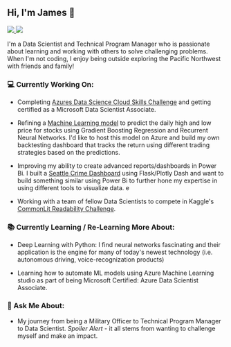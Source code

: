 

## Hi, I'm James 👋

 <!-- LinkedIn Contact -->
  <a href="https://www.linkedin.com/in/jawangusmc/" target="_blank">
    <img src="https://img.shields.io/badge/-JAMES%20WANG-blue?style=for-the-badge&logo=Linkedin&logoColor=white"/>
  </a>
  
<!-- Email -->
  <a href="mailto:jawang.um@gmail.com">
    <img src="https://img.shields.io/badge/EMAIL-jawang.um@gmail.com-20b2aa?style=for-the-badge"/>
  </a>
  
</br>
<p>
I'm a Data Scientist and Technical Program Manager who is passionate about learning and working with others to solve challenging problems. When I'm not coding, I enjoy being outside exploring the Pacific Northwest with friends and family!</p>


### 💻 Currently Working On:

* Completing [Azures Data Science Cloud Skills Challenge](https://docs.microsoft.com/en-us/learn/challenges?id=3F886A40-54D6-42DA-BDD5-BA0B210A04B9?OCID=AID3027817) and getting certified as a Microsoft Data Scientist Associate.

* Refining a [Machine Learning model](https://ml-stock-trading.azurewebsites.net/) to predict the daily high and low price for stocks using Gradient Boosting Regression and Recurrent Neural Networks. I'd like to host this model on Azure and build my own backtesting dashboard that tracks the return using different trading strategies based on the predictions. 

* Improving my ability to create advanced reports/dashboards in Power Bi. I built a [Seattle Crime Dashboard](https://seattle-crime-app.herokuapp.com/) using Flask/Plotly Dash and want to build something similar using Power Bi to further hone my expertise in using different tools to visualize data.
e
* Working with a team of fellow Data Scientists to compete in Kaggle's [CommonLit Readability Challenge](https://www.kaggle.com/c/commonlitreadabilityprize/team).

### 📚 Currently Learning / Re-Learning More About:

* Deep Learning with Python: I find neural networks fascinating and their application is the engine for many of today's newest technology (i.e. autonomous driving, voice-recognization products)

* Learning how to automate ML models using Azure Machine Learning studio as part of being Microsoft Certified: Azure Data Scientist Associate.

### 💬 Ask Me About:

* My journey from being a Military Officer to Technical Program Manager to Data Scientist. <i>Spoiler Alert</i> - it all stems from wanting to challenge myself and make an impact.
